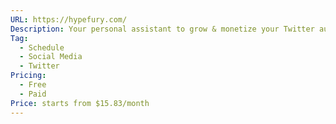 ```yaml
---
URL: https://hypefury.com/
Description: Your personal assistant to grow & monetize your Twitter audience
Tag:
  - Schedule
  - Social Media
  - Twitter
Pricing:
  - Free
  - Paid
Price: starts from $15.83/month
---
```

